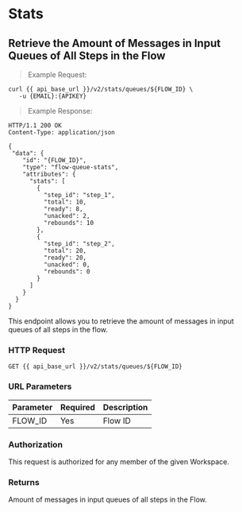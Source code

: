 # Stats

## Retrieve the Amount of Messages in Input Queues of All Steps in the Flow

> Example Request:

```shell
curl {{ api_base_url }}/v2/stats/queues/${FLOW_ID} \
   -u {EMAIL}:{APIKEY}
```

> Example Response:

```http
HTTP/1.1 200 OK
Content-Type: application/json

{
 "data": {
    "id": "{FLOW_ID}",
    "type": "flow-queue-stats",
    "attributes": {
      "stats": [
        {
          "step_id": "step_1",
          "total": 10,
          "ready": 8,
          "unacked": 2,
          "rebounds": 10
        },
        {
          "step_id": "step_2",
          "total": 20,
          "ready": 20,
          "unacked": 0,
          "rebounds": 0
        }
      ]
    }
  }
}
```

This endpoint allows you to retrieve the amount of messages in input queues of all steps in the flow.

### HTTP Request

`GET {{ api_base_url }}/v2/stats/queues/${FLOW_ID}`

### URL Parameters

| Parameter | Required | Description        
| :---      | :---     | :---               
| FLOW_ID   | Yes      | Flow ID  
  
### Authorization

This request is authorized for any member of the given Workspace.

### Returns

Amount of messages in input queues of all steps in the Flow.

